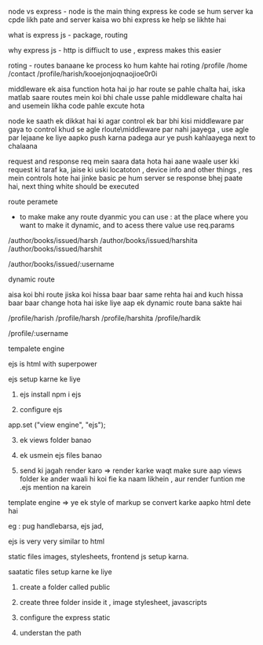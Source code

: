 node vs express - node is the main thing express ke code se hum server  ka cpde likh pate and server kaisa wo bhi express ke help se likhte hai

what is express js - package,  routing  

why express js - http is diffiuclt to use , express makes this easier

roting - routes banaane ke process ko hum kahte hai roting 
/profile
/home 
/contact
/profile/harish/kooejonjoqnaojioe0r0i

middleware ek aisa function hota hai jo har route se pahle chalta hai, iska matlab saare routes mein koi bhi chale usse pahle middleware chalta hai and usemein likha code pahle excute hota 


node ke saath ek dikkat hai ki agar control ek bar bhi kisi middleware par gaya to control khud se agle rloute\middleware par nahi jaayega , use agle par lejaane ke liye aapko push karna padega aur ye push kahlaayega next to chalaana

request and response
req mein saara data hota hai aane waale user kki request ki taraf ka, jaise ki uski locatoton , device info and other things , res mein controls hote hai jinke basic pe hum server se response bhej paate hai, next thing white should be executed 

route peramete 
-  to make make any route dyanmic you can use : at the place where you want to make it dynamic, and to acess there value use req.params

/author/books/issued/harsh 
/author/books/issued/harshita 
/author/books/issued/harshit

/author/books/issued/:username 

dynamic route

aisa koi bhi route jiska koi hissa baar baar same rehta hai and kuch hissa baar baar change hota hai iske liye aap ek dynamic route bana sakte hai

/profile/harish
/profile/harsh
/profile/harshita
/profile/hardik

/profile/:username 

tempalete engine 

ejs is html  with superpower

ejs setup karne ke liye 

1) ejs install
npm i ejs

2) configure ejs

app.set ("view engine", "ejs");

3) ek views folder banao

4) ek usmein ejs files banao

5) send ki jagah render karo => render karke waqt make sure aap views folder ke ander waali hi koi fie ka naam likhein , aur render funtion me .ejs   mention  na karein


template engine => ye ek style of markup se convert karke aapko html dete hai

eg : pug handlebarsa, ejs jad,

ejs is very very similar to html 


static files 
images, stylesheets, frontend js setup karna.

saatatic files setup karne ke liye

1) create a folder called public 

2) create three folder inside it , image stylesheet, javascripts

3) configure the express static 

4) understan the path